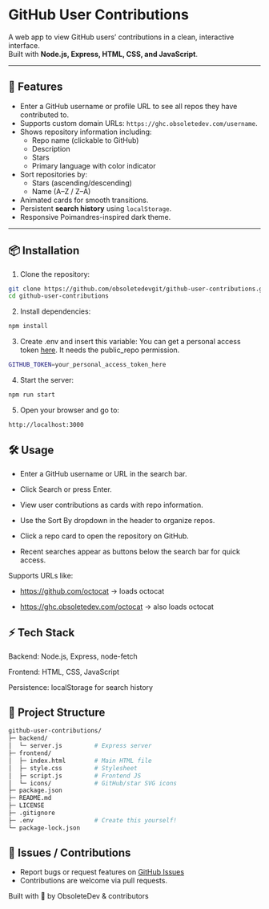 # GitHub User Contributions

A web app to view GitHub users’ contributions in a clean, interactive interface.  
Built with **Node.js, Express, HTML, CSS, and JavaScript**.

---

## 🌟 Features

- Enter a GitHub username or profile URL to see all repos they have contributed to.  
- Supports custom domain URLs: `https://ghc.obsoletedev.com/username`.  
- Shows repository information including:
  - Repo name (clickable to GitHub)  
  - Description  
  - Stars  
  - Primary language with color indicator  
- Sort repositories by:
  - Stars (ascending/descending)  
  - Name (A–Z / Z–A)  
- Animated cards for smooth transitions.  
- Persistent **search history** using `localStorage`.  
- Responsive Poimandres-inspired dark theme.

---

## 📦 Installation

1. Clone the repository:

```bash
git clone https://github.com/obsoletedevgit/github-user-contributions.git
cd github-user-contributions
```

2. Install dependencies:
```bash
npm install
```

3. Create .env and insert this variable:
You can get a personal access token [here](https://github.com/settings/tokens). It needs the public_repo permission.
```bash
GITHUB_TOKEN=your_personal_access_token_here
```

4. Start the server:
```bash
npm run start
```

5. Open your browser and go to:
```http
http://localhost:3000
```

## 🛠 Usage

- Enter a GitHub username or URL in the search bar.

- Click Search or press Enter.

- View user contributions as cards with repo information.

- Use the Sort By dropdown in the header to organize repos.

- Click a repo card to open the repository on GitHub.

- Recent searches appear as buttons below the search bar for quick access.

Supports URLs like:

- https://github.com/octocat → loads octocat

- https://ghc.obsoletedev.com/octocat → also loads octocat

## ⚡ Tech Stack

Backend: Node.js, Express, node-fetch

Frontend: HTML, CSS, JavaScript

Persistence: localStorage for search history

## 📁 Project Structure
```bash
github-user-contributions/
├─ backend/
│  └─ server.js         # Express server
├─ frontend/
│  ├─ index.html        # Main HTML file
│  ├─ style.css         # Stylesheet
│  ├─ script.js         # Frontend JS
│  └─ icons/            # GitHub/star SVG icons
├─ package.json
├─ README.md
├─ LICENSE
├─ .gitignore
├─ .env                 # Create this yourself!
└─ package-lock.json
```

## 🐛 Issues / Contributions

- Report bugs or request features on [GitHub Issues](https://github.com/obsoletedevgit/github-user-contributions/issues)
- Contributions are welcome via pull requests.

Built with 💜 by ObsoleteDev & contributors